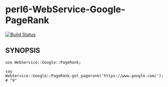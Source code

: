 # perl6-WebService-Google-PageRank

[![Build Status](https://travis-ci.org/fayland/perl6-WebService-Google-PageRank.svg?branch=master)](https://travis-ci.org/fayland/perl6-WebService-Google-PageRank)

## SYNOPSIS

```
use WebService::Google::PageRank;

say WebService::Google::PageRank.get_pagerank('https://www.google.com/'); # "9"
```
